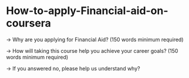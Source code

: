 # How-to-apply-Financial-aid-on-coursera

->  Why are you applying for Financial Aid? (150 words minimum required)






->  How will taking this course help you achieve your career goals? (150 words minimum required)






->  If you answered no, please help us understand why?
